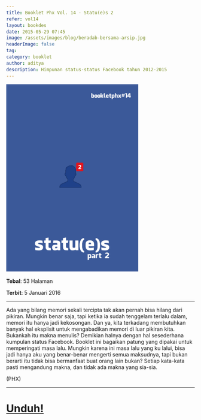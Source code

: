 ```yaml
---
title: Booklet Phx Vol. 14 - Statu(e)s 2
refer: vol14
layout: bookdes
date: 2015-05-29 07:45
image: /assets/images/blog/beradab-bersama-arsip.jpg
headerImage: false
tag:
category: booklet
author: aditya
description: Himpunan status-status Facebook tahun 2012-2015
---
```


<img class="image" src="/assets/images/cover/booklet14.jpg" alt="__" height="500px">

__Tebal__: 53 Halaman

__Terbit__: 5 Januari 2016

***

Ada yang bilang memori sekali tercipta tak akan pernah bisa hilang dari pikiran. Mungkin benar saja, tapi ketika ia sudah tenggelam terlalu dalam, memori itu hanya jadi kekosongan. Dan ya, kita terkadang membutuhkan banyak hal eksplisit untuk mengabadikan memori di luar pikiran kita. Bukankah itu makna menulis? Demikian halnya dengan hal sesederhana kumpulan status Facebook. Booklet ini bagaikan patung yang dipakai untuk memperingati masa lalu. Mungkin karena ini masa lalu yang ku lalui, bisa jadi hanya aku yang benar-benar mengerti semua maksudnya, tapi bukan berarti itu tidak bisa bermanfaat buat orang lain bukan? Setiap kata-kata pasti mengandung makna, dan tidak ada makna yang sia-sia.

(PHX)


***
 
# [Unduh!][akses]

[akses]: http://phoenixfin.github.io/assets/pdf/bookletphx/booklet14.pdf
